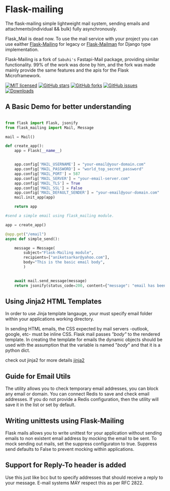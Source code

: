 # Flask-mailing

The flask-mailing simple lightweight mail system, sending emails and attachments(individual && bulk) fully asynchronously.

Flask_Mail is dead now. To use the mail service with your project you can use eaither [Flask-Mailing](https://github.com/marktennyson/flask-mailing) for legacy or [Flask-Mailman](https://github.com/waynerv/flask-mailman) for Django type implementation.

Flask-Mailing is a fork of `Sabuhi's` Fastapi-Mail package, providing similar functionality. 99% of the work was done by him, and the fork was made mainly provide the same features and the apis for the Flask Microframework.

[![MIT licensed](https://img.shields.io/github/license/marktennyson/flask-mailing)](https://raw.githubusercontent.com/marktennyson/flask-mailing/master/LICENSE)
[![GitHub stars](https://img.shields.io/github/stars/marktennyson/flask-mailing.svg)](https://github.com/marktennyson/flask-mailing/stargazers)
[![GitHub forks](https://img.shields.io/github/forks/marktennyson/flask-mailing.svg)](https://github.com/marktennyson/flask-mailing/network)
[![GitHub issues](https://img.shields.io/github/issues-raw/marktennyson/flask-mailing)](https://github.com/marktennyson/flask-mailing/issues)
[![Downloads](https://pepy.tech/badge/flask-mailing)](https://pepy.tech/project/flask-mailing)

## A Basic Demo for better understanding

```python

from flask import Flask, jsonify
from flask_mailing import Mail, Message

mail = Mail()

def create_app():
    app = Flask(__name__)


    app.config['MAIL_USERNAME'] = "your-email@your-domain.com"
    app.config['MAIL_PASSWORD'] = "world_top_secret_password"
    app.config['MAIL_PORT'] = 587
    app.config['MAIL_SERVER'] = "your-email-server.com"
    app.config['MAIL_TLS'] = True
    app.config['MAIL_SSL'] = False
    app.config['MAIL_DEFAULT_SENDER'] = "your-email@your-domain.com"
    mail.init_app(app)

    return app

#send a simple email using flask_mailing module.

app = create_app()

@app.get("/email")
async def simple_send():

    message = Message(
        subject="Flask-Mailing module",
        recipients=["aniketsarkar@yahoo.com"],
        body="This is the basic email body",
        )

    
    await mail.send_message(message)
    return jsonify(status_code=200, content={"message": "email has been sent"})
```

## Using Jinja2 HTML Templates

In order to use Jinja template langauge, your must specify email folder within your applications working directory.

In sending HTML emails, the CSS expected by mail servers -outlook, google, etc- must be inline CSS. Flask mail passes _"body"_ to the rendered template. In creating the template for emails the dynamic objects should be used with the assumption that the variable is named "_body_" and that it is a python dict.

check out jinja2 for more details 
[jinja2](https://jinja.palletsprojects.com/en/2.11.x/)



##  Guide for Email Utils

The utility allows you to check temporary email addresses, you can block any email or domain. 
You can connect Redis to save and check email addresses. If you do not provide a Redis configuration, 
then the utility will save it in the list or set by default.



## Writing unittests using Flask-Mailing
Flask mails allows you to write unittest for your application without sending emails to
non existent email address by mocking the email to be sent. To mock sending out mails, set
the suppress configuraton to true. Suppress send defaults to False to prevent mocking within applications.


## Support for Reply-To header is added
Use this just like bcc but to specify addresses that should receive a reply to your message. E-mail systems MAY respect this as per RFC 2822.